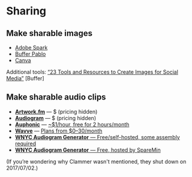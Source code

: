 # Sharing

## Make sharable images

* [Adobe Spark](https://spark.adobe.com/)
* [Buffer Pablo](https://pablo.buffer.com/)
* [Canva](https://www.canva.com/)

Additional tools: [“23 Tools and Resources to Create Images for Social Media”](https://blog.bufferapp.com/tools-create-images-for-social-media) [Buffer]

## Make sharable audio clips

* [**Artwork.fm**](https://www.artwork.fm/) — $ (pricing hidden)
* [**Audiogram**](https://getaudiogram.com/) — $ (pricing hidden)
* [**Auphonic**](https://auphonic.com/blog/2017/04/25/audiogram-generator-waveform-videos/) — [~$1/hour, free for 2 hours/month](https://auphonic.com/pricing)
* [**Wavve**](http://getwavve.com/) — [Plans from $0–30/month](http://wavve.co/pricing/)
* [**WNYC Audiogram Generator** — Free/self-hosted, some assembly required](https://medium.com/@WNYC/socialaudio-e648e8a5f2e9)
* [**WNYC Audiogram Generator** — Free, hosted by SpareMin](https://audiogram.sparemin.com/audiogram/)

(If you’re wondering why Clammer wasn't mentioned, they shut down on 2017/07/02.)
